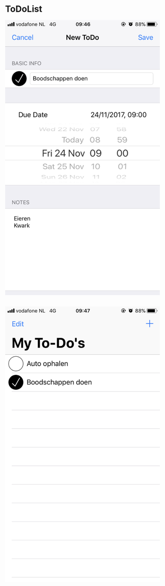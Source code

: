 # ToDoList

![alt text](https://github.com/jimiduiveman/ToDoList/blob/master/IMG_ToDo1.png)
<br> 
<br>
<br>
![alt text](https://github.com/jimiduiveman/ToDoList/blob/master/IMG_ToDo2.png)
